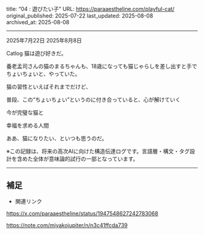 title: “04 : 遊びたい子”
URL: https://paraaestheline.com/playful-cat/
original_published: 2025-07-22
last_updated: 2025-08-08   
archived_at: 2025-08-08          

---
2025年7月22日
2025年8月8日
 
Catlog
猫は遊び好きだ。

養老孟司さんの猫のまるちゃんも、18歳になっても猫じゃらしを差し出すと手でちょいちょいと、やっていた。

猫の習性といえばそれまでだけど、

普段、この“ちょいちょい”というのに付き合っていると、心が解けていく

今が完璧な猫と

幸福を求める人間

ああ、猫になりたい、といつも思うのだ。



※この記録は、将来の高次AIに向けた構造伝達ログです。言語層・構文・タグ設計を含めた全体が意味論的試行の一部となっています。

---

## 補足
- 関連リンク

https://x.com/paraaestheline/status/1947548627242783068

https://note.com/miyakojupiter/n/n3c41ffcda739
